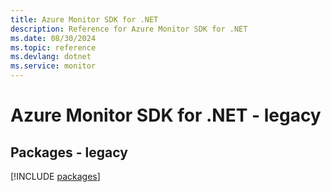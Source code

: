 ```yaml
---
title: Azure Monitor SDK for .NET
description: Reference for Azure Monitor SDK for .NET
ms.date: 08/30/2024
ms.topic: reference
ms.devlang: dotnet
ms.service: monitor
---
```

# Azure Monitor SDK for .NET - legacy
## Packages - legacy
[!INCLUDE [packages](monitor-index.md)]